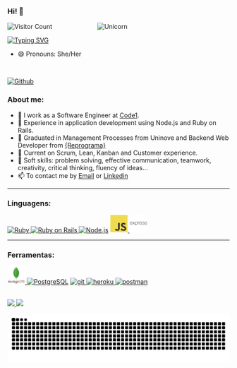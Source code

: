 ### Hi! 👋

<img align="right" width=300px alt="Unicorn" src="https://media.giphy.com/media/3ohs4BSacFKI7A717y/giphy.gif" />


![Visitor Count](https://profile-counter.glitch.me/{xeniabarreto}/count.svg)

[![Typing SVG](https://readme-typing-svg.herokuapp.com?font=Architects+Daughter&color=7AF79A&size=30&lines=Bem+vindo(a)!I'm+Xênia!;Software+Engineer...;I+live+in+Brazil)](https://git.io/typing-svg)



- 😄 Pronouns: She/Her

<br>

[![Github](https://img.shields.io/github/followers/xeniabarreto?label=Follow&style=social)](https://github.com/xeniabarreto)


<h3> About me: </h3>

- 🔭 I work as a Software Engineer at [Code1](https://code1.com.br/).
- 🌱 Experience in application development using Node.js and Ruby on Rails.
- 📰 Graduated in Management Processes from Uninove and Backend Web Developer from [{Reprograma}](https://reprograma.com.br/)  
- 👯 Current on Scrum, Lean, Kanban and Customer experience.
- 💬 Soft skills: problem solving, effective communication, teamwork, creativity, critical thinking, fluency of ideas...
- 📫 To contact me by [Email](xeniabarreto22@gmail.com) or [Linkedin](https://www.linkedin.com/in/xeniabarreto)

<!--  -->
<hr>
<h3 align=>Linguagens:</h3>
<p align=>  
    <a href="https://www.ruby-lang.org" target="_blank"> <img src="https://cdn.jsdelivr.net/gh/devicons/devicon/icons/ruby/ruby-original-wordmark.svg" alt="Ruby" width="40" height="40"/</a>
  <a href="https://rubyonrails.org" target="_blank"> <img src="https://cdn.jsdelivr.net/gh/devicons/devicon/icons/rails/rails-plain-wordmark.svg" alt="Ruby on Rails" width="40" height="40"/> </a>
  <a href="https://nodejs.org" target="_blank"><img src="https://cdn.jsdelivr.net/gh/devicons/devicon/icons/nodejs/nodejs-plain-wordmark.svg" alt="Node.js" width="40" height="40" /></a>
  <a href="https://developer.mozilla.org/en-US/docs/Web/JavaScript" target="_blank"> <img src="https://raw.githubusercontent.com/devicons/devicon/master/icons/javascript/javascript-original.svg" alt="javascript" width="40" height="40"/> </a>
  <a href="https://expressjs.com" target="_blank"> <img src="https://raw.githubusercontent.com/devicons/devicon/master/icons/express/express-original-wordmark.svg" alt="express" width="40" height="40"/> </a>

<hr>
<h3 align=>Ferramentas:</h3>
<p align=>  
  <a href="https://www.mongodb.com/" target="_blank"> <img src="https://raw.githubusercontent.com/devicons/devicon/master/icons/mongodb/mongodb-original-wordmark.svg" alt="mongodb" width="40" height="40"/> </a>
  <a href="https://www.postgresql.org" target="_blank"><img src="https://cdn.jsdelivr.net/gh/devicons/devicon/icons/postgresql/postgresql-original-wordmark.svg" alt="PostgreSQL" width="40" height="40" /></a>
  <a href="https://git-scm.com/" target="_blank"> <img src="https://www.vectorlogo.zone/logos/git-scm/git-scm-icon.svg" alt="git" width="40" height="40"/> </a> 
  <a href="https://heroku.com" target="_blank"> <img src="https://www.vectorlogo.zone/logos/heroku/heroku-icon.svg" alt="heroku" width="40" height="40"/> </a> 
  <a href="https://postman.com" target="_blank"> <img src="https://www.vectorlogo.zone/logos/getpostman/getpostman-icon.svg" alt="postman" width="40" height="40"/> </a> 
 </p>  

<br>

<div>
  <a href="https://beacons.ai/xeniabarreto">
  <img height="180em" src="https://github-readme-stats.vercel.app/api?username=xeniabarreto&show_icons=true&theme=dark&include_all_commits=true&count_private=true"/>
  <img height="180em" src="https://github-readme-stats.vercel.app/api/top-langs/?username=xeniabarreto&layout=compact&langs_count=16&theme=dark"/>
</div>
  
  
![Snake animation](https://github.com/xeniabarreto/xeniabarreto/blob/output/github-contribution-grid-snake.svg)

